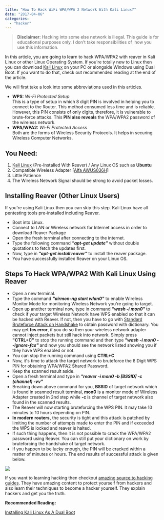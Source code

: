 ```yaml
---
title: "How To Hack WiFi WPA/WPA 2 Network With Kali Linux?"
date: "2017-04-06"
categories: 
  - "hacker"
---
```


> **Disclaimer:** Hacking into some else network is illegal. This guide is for educational purposes only. I don't take responsibilities of  how you use this information.

In this article, you are going to learn to hack WPA/WPA2 with reaver in Kali Linux or other Linux Operating System. If you're totally new to Linux then you can download [Kali Linux](https://kali.org) on your PC or alongside Windows using Dual Boot. If you want to do that, check out recommended reading at the end of the article.

We will first take a look into some abbreviations used in this articles.

- **WPS:** _Wi-Fi Protected Setup_  
    This is a type of setup in which 8 digit PIN is involved in helping you to connect to the Router. This method consumed less time and is reliable. However, this PIN consists of only digits, therefore, it is vulnerable to brute-force attacks. This **PIN also reveals** the WPA/WPA2 password of the wireless network.
- **WPA/WPA2:** _Wi-Fi Protected Access_  
    Both are the forms of Wireless Security Protocols. It helps in securing Wireless Computer Networks.

## You Need:

1. [Kali Linux](http://kali.org/) (Pre-Installed With Reaver) / Any Linux OS such as **Ubuntu**
2. Compatible Wireless Adapter \[[Alfa AWUS036H](https://amzn.to/2CVcpAi)\]
3. Little Patience
4. The Wireless Network Signal should be strong to avoid packet losses.

## Installing Reaver (Other Linux Users)

If you're using Kali Linux then you can skip this step. Kali Linux have all pentesting tools pre-installed including Reaver.

- Boot into Linux.
- Connect to LAN or Wireless network for Internet access in order to download Reaver Package
- Open the fresh terminal after connecting to the internet.
- Type the following command **_"apt-get update"_** without double quotations to fetch the updates first.
- Now, type in **_"apt-get install reaver"_** to install the reaver package.
- You have successfully installed Reaver on your Linux OS.

## Steps To Hack WPA/WPA2 With Kali Linux Using Reaver

- Open a new terminal.
- Type the command **_"airmon-ng start wlan0"_** to enable Wireless Monitor Mode for monitoring Wireless Network you're going to target.
- Open up another terminal now, type in command **_"wash -i mon0"_** to check if your target Wireless Network have WPS enabled so that it can be hacked with Reaver. If not, then you have to go with [Standard Bruteforce Attack on Handshake](https://medium.com/@brannondorsey/crack-wpa-wpa2-wi-fi-routers-with-aircrack-ng-and-hashcat-a5a5d3ffea46) to obtain password with dictionary. You may get **fcs error**, if you do so then your wireless network adapter cannot inject packets but still hack into network. Simply press **"CTRL+C"** to stop the running command and then type **_"wash -i mon0 --ignore-fcs"_** and now you should see the network listed showing you if they have WPS enabled or not.
- You can stop the running command using **CTRL+C**
- Now, it's time to attack the target network to bruteforce the 8 Digit WPS PIN for obtaining WPA/WPA2 Shared Password.
- Keep the scanned result aside.
- Open a fresh terminal and type in **_"reaver -i mon0 -b \[BSSID\] -c (channel) -vv"_**
- Breaking down above command for you, **BSSID** of target network which is found in scanned result terminal, **mon0** is a monitor mode of Wireless Adapter created in 2nd step while **\-c** is channel of target network also found in the scanned results.
- The Reaver will now starting bruteforcing the WPS PIN. It may take 10 minutes to 10 hours depending on PIN.
- **In modern routers,** the security is tight and this attack is patched by limiting the number of attempts made to enter the PIN and if exceeded the WPS is locked and reaver is halted.
- If such thing happens, then it is not possible to crack the WPA/WPA2 password using Reaver. You can still put your dictionary on work by bruteforcing the handshake of target network.
- If you happen to be lucky enough, the PIN will be cracked within a matter of minutes or hours. The end results of successful attack is given below.

[![](posts/2017/04/images/Screenshot%2Bfrom%2B2013-06-04%2B20-48-55.png)](http://3.bp.blogspot.com/-lVrf4583FcE/VesBl57-xvI/AAAAAAAAARc/BDhoOEPFdAI/s1600/Screenshot%2Bfrom%2B2013-06-04%2B20-48-55.png)

If you want to learning hacking then checkout [amazing source to hacking guides](https://allabouthacking.com). They have amazing content to protect yourself from hackers and also learn their techniques to become a hacker yourself. They explain hackers and get you the truth.

**Recommended Reading:**

[Installing Kali Linux As A Dual Boot](https://sastaeinstein.com/2015/09/how-to-install-kali-linux-windows-dual-boot.html)
